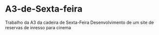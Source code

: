 # A3-de-Sexta-feira
Trabalho da A3 da cadeira de Sexta-Feira   Desenvolvimento de um site de reservas de inresso para cinema
